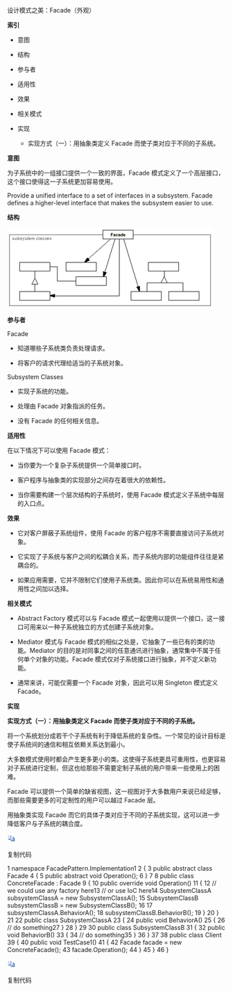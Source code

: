 设计模式之美：Facade（外观）

**索引**

-   意图

-   结构

-   参与者

-   适用性

-   效果

-   相关模式

-   实现

    -   实现方式（一）：用抽象类定义 Facade 而使子类对应于不同的子系统。

**意图**

为子系统中的一组接口提供一个一致的界面，Facade
模式定义了一个高层接口，这个接口使得这一子系统更加容易使用。

Provide a unified interface to a set of interfaces in a subsystem. Facade
defines a higher-level interface that makes the subsystem easier to use.

**结构**

![000329435265.png](media/d95ed5b46b2cab7212804a212475ebef.png)

**参与者**

Facade

-   知道哪些子系统类负责处理请求。

-   将客户的请求代理给适当的子系统对象。

Subsystem Classes

-   实现子系统的功能。

-   处理由 Facade 对象指派的任务。

-   没有 Facade 的任何相关信息。

**适用性**

在以下情况下可以使用 Facade 模式：

-   当你要为一个复杂子系统提供一个简单接口时。

-   客户程序与抽象类的实现部分之间存在着很大的依赖性。

-   当你需要构建一个层次结构的子系统时，使用 Facade
    模式定义子系统中每层的入口点。

**效果**

-   它对客户屏蔽子系统组件，使用 Facade 的客户程序不需要直接访问子系统对象。

-   它实现了子系统与客户之间的松耦合关系，而子系统内部的功能组件往往是紧耦合的。

-   如果应用需要，它并不限制它们使用子系统类。因此你可以在系统易用性和通用性之间加以选择。

**相关模式**

-   Abstract Factory 模式可以与 Facade
    模式一起使用以提供一个接口，这一接口可用来以一种子系统独立的方式创建子系统对象。

-   Mediator 模式与 Facade
    模式的相似之处是，它抽象了一些已有的类的功能。Mediator
    的目的是对同事之间的任意通讯进行抽象，通常集中不属于任何单个对象的功能。Facade
    模式仅对子系统接口进行抽象，并不定义新功能。

-   通常来讲，可能仅需要一个 Facade 对象，因此可以用 Singleton 模式定义 Facade。

**实现**

**实现方式（一）：用抽象类定义 Facade 而使子类对应于不同的子系统。**

将一个系统划分成若干个子系统有利于降低系统的复杂性。一个常见的设计目标是使子系统间的通信和相互依赖关系达到最小。

大多数模式使用时都会产生更多更小的类。这使得子系统更具可重用性，也更容易对子系统进行定制，但这也给那些不需要定制子系统的用户带来一些使用上的困难。

Facade
可以提供一个简单的缺省视图，这一视图对于大多数用户来说已经足够，而那些需要更多的可定制性的用户可以越过
Facade 层。

用抽象类实现 Facade
而它的具体子类对应于不同的子系统实现，这可以进一步降低客户与子系统的耦合度。

![copycode.gif](media/51e409b11aa51c150090697429a953ed.gif)

复制代码

1 namespace FacadePattern.Implementation1 2 { 3 public abstract class Facade 4 {
5 public abstract void Operation(); 6 } 7 8 public class ConcreteFacade : Facade
9 { 10 public override void Operation() 11 { 12 // we could use any factory
here13 // or use IoC here14 SubsystemClassA subsystemClassA = new
SubsystemClassA(); 15 SubsystemClassB subsystemClassB = new SubsystemClassB();
16 17 subsystemClassA.BehaviorA(); 18 subsystemClassB.BehaviorB(); 19 } 20 } 21
22 public class SubsystemClassA 23 { 24 public void BehaviorA() 25 { 26 // do
something27 } 28 } 29 30 public class SubsystemClassB 31 { 32 public void
BehaviorB() 33 { 34 // do something35 } 36 } 37 38 public class Client 39 { 40
public void TestCase1() 41 { 42 Facade facade = new ConcreteFacade(); 43
facade.Operation(); 44 } 45 } 46 }

![copycode.gif](media/51e409b11aa51c150090697429a953ed.gif)

复制代码
